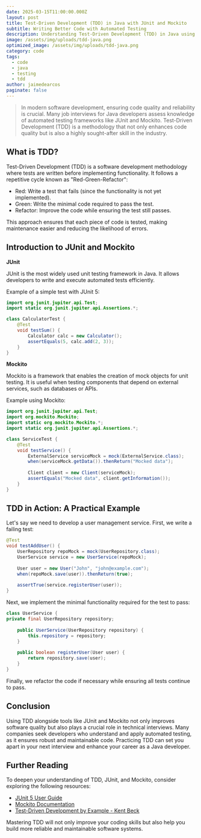 ```yaml
---
date: 2025-03-15T11:00:00.000Z
layout: post
title: Test-Driven Development (TDD) in Java with JUnit and Mockito
subtitle: Writing Better Code with Automated Testing
description: Understanding Test-Driven Development (TDD) in Java using JUnit and Mockito with practical examples.
image: /assets/img/uploads/tdd-java.png
optimized_image: /assets/img/uploads/tdd-java.png
category: code
tags:
  - code
  - java
  - testing
  - tdd
author: jaimedearcos
paginate: false 
---
```



> In modern software development, ensuring code quality and reliability is crucial. Many job interviews for Java developers assess knowledge of automated testing frameworks like JUnit and Mockito. Test-Driven Development (TDD) is a methodology that not only enhances code quality but is also a highly sought-after skill in the industry.

## What is TDD?

Test-Driven Development (TDD) is a software development methodology where tests are written before implementing functionality. It follows a repetitive cycle known as "Red-Green-Refactor":

- Red: Write a test that fails (since the functionality is not yet implemented).
- Green: Write the minimal code required to pass the test.
- Refactor: Improve the code while ensuring the test still passes.

This approach ensures that each piece of code is tested, making maintenance easier and reducing the likelihood of errors.

## Introduction to JUnit and Mockito

**JUnit**

JUnit is the most widely used unit testing framework in Java. It allows developers to write and execute automated tests efficiently.

Example of a simple test with JUnit 5:

```java
import org.junit.jupiter.api.Test;
import static org.junit.jupiter.api.Assertions.*;

class CalculatorTest {
    @Test
    void testSum() {
        Calculator calc = new Calculator();
        assertEquals(5, calc.add(2, 3));
    }
}
```
**Mockito**

Mockito is a framework that enables the creation of mock objects for unit testing. It is useful when testing components that depend on external services, such as databases or APIs.

Example using Mockito:

```java
import org.junit.jupiter.api.Test;
import org.mockito.Mockito;
import static org.mockito.Mockito.*;
import static org.junit.jupiter.api.Assertions.*;

class ServiceTest {
    @Test
    void testService() {
        ExternalService serviceMock = mock(ExternalService.class);
        when(serviceMock.getData()).thenReturn("Mocked data");
        
        Client client = new Client(serviceMock);
        assertEquals("Mocked data", client.getInformation());
    }
}

```
 
## TDD in Action: A Practical Example

Let's say we need to develop a user management service. First, we write a failing test:

```java
@Test
void testAddUser() {
    UserRepository repoMock = mock(UserRepository.class);
    UserService service = new UserService(repoMock);
    
    User user = new User("John", "john@example.com");
    when(repoMock.save(user)).thenReturn(true);
    
    assertTrue(service.registerUser(user));
} 
```
Next, we implement the minimal functionality required for the test to pass:

```java
class UserService {
private final UserRepository repository;
    
    public UserService(UserRepository repository) {
        this.repository = repository;
    }
    
    public boolean registerUser(User user) {
        return repository.save(user);
    }
}
```

Finally, we refactor the code if necessary while ensuring all tests continue to pass.

## Conclusion

Using TDD alongside tools like JUnit and Mockito not only improves software quality but also plays a crucial role in technical interviews. Many companies seek developers who understand and apply automated testing, as it ensures robust and maintainable code. Practicing TDD can set you apart in your next interview and enhance your career as a Java developer.

## Further Reading

To deepen your understanding of TDD, JUnit, and Mockito, consider exploring the following resources:

- [JUnit 5 User Guide](https://junit.org/junit5/docs/current/user-guide/)
- [Mockito Documentation](https://site.mockito.org/)
- [Test-Driven Development by Example - Kent Beck](https://www.oreilly.com/library/view/test-driven-development/0321146530/)

Mastering TDD will not only improve your coding skills but also help you build more reliable and maintainable software systems.